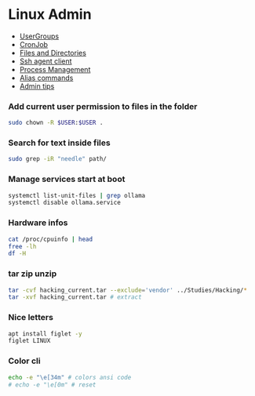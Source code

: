 # Linux Admin

- [UserGroups](./ubuntu/user_groups.md)
- [CronJob](./ubuntu/cronjob.md)
- [Files and Directories](./ubuntu/files_directories.md)
- [Ssh agent client](./ubuntu/ssh.md)
- [Process Management](./ubuntu/process_management.md)
- [Alias commands](./ubuntu/alias.md)
- [Admin tips](./ubuntu/linux_commands.md)

### Add current user permission to files in the folder
```sh
sudo chown -R $USER:$USER .
```
### Search for text inside files
```sh
sudo grep -iR "needle" path/
```
### Manage services start at boot
```sh
systemctl list-unit-files | grep ollama
systemctl disable ollama.service
```
### Hardware infos
```sh
cat /proc/cpuinfo | head
free -lh
df -H
```
### tar zip unzip
```bash
tar -cvf hacking_current.tar --exclude='vendor' ../Studies/Hacking/*
tar -xvf hacking_current.tar # extract
```
### Nice letters
```bash
apt install figlet -y
figlet LINUX
```
### Color cli
```bash
echo -e "\e[34m" # colors ansi code
# echo -e "\e[0m" # reset
```
